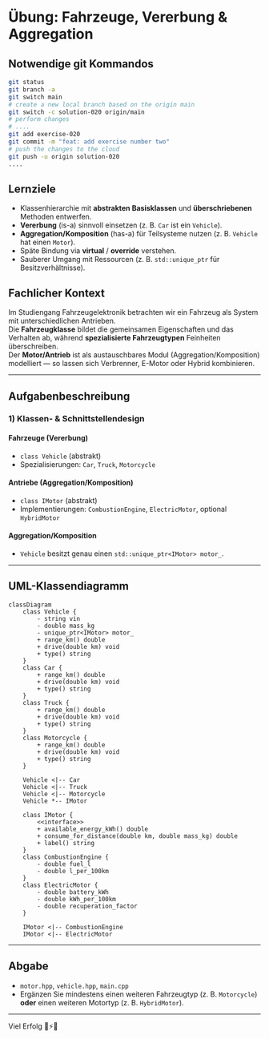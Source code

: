 # Übung: Fahrzeuge, Vererbung & Aggregation

## Notwendige git Kommandos

```sh
git status
git branch -a
git switch main
# create a new local branch based on the origin main
git switch -c solution-020 origin/main
# perform changes
# ....
git add exercise-020
git commit -m "feat: add exercise number two"
# push the changes to the cloud
git push -u origin solution-020
....
```


## Lernziele

- Klassenhierarchie mit **abstrakten Basisklassen** und **überschriebenen** Methoden entwerfen.  
- **Vererbung** (is-a) sinnvoll einsetzen (z. B. `Car` ist ein `Vehicle`).  
- **Aggregation/Komposition** (has-a) für Teilsysteme nutzen (z. B. `Vehicle` hat einen `Motor`).  
- Späte Bindung via **virtual** / **override** verstehen.  
- Sauberer Umgang mit Ressourcen (z. B. `std::unique_ptr` für Besitzverhältnisse).  

## Fachlicher Kontext

Im Studiengang Fahrzeugelektronik betrachten wir ein Fahrzeug als System mit unterschiedlichen Antrieben.  
Die **Fahrzeugklasse** bildet die gemeinsamen Eigenschaften und das Verhalten ab, während **spezialisierte Fahrzeugtypen** Feinheiten überschreiben.  
Der **Motor/Antrieb** ist als austauschbares Modul (Aggregation/Komposition) modelliert — so lassen sich Verbrenner, E-Motor oder Hybrid kombinieren.

---

## Aufgabenbeschreibung

### 1) Klassen- & Schnittstellendesign

#### Fahrzeuge (Vererbung)

- `class Vehicle` (abstrakt)
- Spezialisierungen: `Car`, `Truck`, `Motorcycle`

####  Antriebe (Aggregation/Komposition)

- `class IMotor` (abstrakt)
- Implementierungen: `CombustionEngine`, `ElectricMotor`, optional `HybridMotor`

#### Aggregation/Komposition

- `Vehicle` besitzt genau einen `std::unique_ptr<IMotor> motor_`.

---

## UML-Klassendiagramm

```mermaid
classDiagram
    class Vehicle {
        - string vin
        - double mass_kg
        - unique_ptr<IMotor> motor_
        + range_km() double
        + drive(double km) void
        + type() string
    }
    class Car {
        + range_km() double
        + drive(double km) void
        + type() string
    }
    class Truck {
        + range_km() double
        + drive(double km) void
        + type() string
    }
    class Motorcycle {
        + range_km() double
        + drive(double km) void
        + type() string
    }

    Vehicle <|-- Car
    Vehicle <|-- Truck
    Vehicle <|-- Motorcycle
    Vehicle *-- IMotor

    class IMotor {
        <<interface>>
        + available_energy_kWh() double
        + consume_for_distance(double km, double mass_kg) double
        + label() string
    }
    class CombustionEngine {
        - double fuel_l
        - double l_per_100km
    }
    class ElectricMotor {
        - double battery_kWh
        - double kWh_per_100km
        - double recuperation_factor
    }

    IMotor <|-- CombustionEngine
    IMotor <|-- ElectricMotor
```

---

## Abgabe

- `motor.hpp`, `vehicle.hpp`, `main.cpp`  
- Ergänzen Sie mindestens einen weiteren Fahrzeugtyp (z. B. `Motorcycle`) **oder** einen weiteren Motortyp (z. B. `HybridMotor`).  

---

Viel Erfolg 🚗⚡️🚚